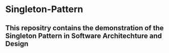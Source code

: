 # Singleton-Pattern

<h2>This repositry contains the demonstration of the Singleton Pattern in Software Architechture and Design</h2>
